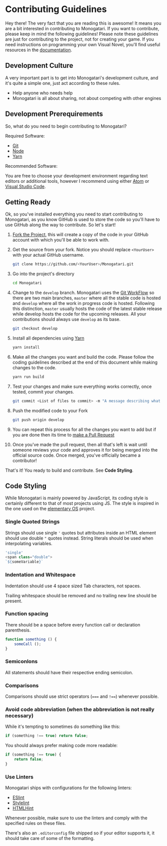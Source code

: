 # Contributing Guidelines

Hey there! The very fact that you are reading this is awesome! It means you are
a bit interested in contributing to Monogatari. If you want to contribute, please
keep in mind the following guidelines! Please note these guidelines are just for
contributing to the project, not for creating your game. If you need instructions
on programming your own Visual Novel, you'll find useful resources in the [documentation](https://developers.monogatari.io/documentation/).

## Development Culture
A very important part is to get into Monogatari's development culture, and it's
quite a simple one, just act according to these rules.
* Help anyone who needs help
* Monogatari is all about sharing, not about competing with other engines


## Development Prerequirements
So, what do you need to begin contributing to Monogatari?

Required Software:

- [Git](https://git-scm.com/)
- [Node](https://nodejs.org/)
- [Yarn](https://yarnpkg.com/en/)

Recommended Software:

You are free to choose your development environment regarding text editors or
additional tools, however I recommend using either [Atom](https://atom.io/) or [Visual Studio Code](https://code.visualstudio.com/).

## Getting Ready

Ok, so you've installed everything you need to start contributing to Monogatari,
as you know GitHub is used to store the code so you'll have to use GitHub along
the way to contribute. So let's start!

1. [Fork the Project](https://help.github.com/articles/fork-a-repo/), this will
   create a copy of the code in your GitHub account with which you'll be able to
   work with.

2. Get the source from your fork. Notice you should replace `<YourUser>` with your
   actual GitHub username.

   ```bash
   git clone https://github.com/<YourUser>/Monogatari.git
   ```

3. Go into the project's directory

   ```bash
   cd Monogatari
   ```

4. Change to the `develop` branch. Monogatari uses the [Git WorkFlow](https://git-scm.com/book/en/v2/Git-Branching-Branching-Workflows) so there are
   two main branches, `master` where all the stable code is hosted
   and `develop` where all the work in progress code is hosted. Following
   this distinction, `master` usually hosts the code of the latest stable
   release while develop hosts the code for the upcoming releases. All
   your contributions should always use `develop` as its base.

   ```bash
   git checkout develop
   ```

5. Install all dependencies using [Yarn](https://yarnpkg.com/en/)

   ```bash
   yarn install
   ```

6. Make all the changes you want and build the code. Please follow the
   coding guidelines described at the end of this document while making
   changes to the code.

   ```bash
   yarn run build
   ```

7. Test your changes and make sure everything works correctly, once
   tested, commit your changes.

   ```bash
   git commit <List of files to commit> -m "A message describing what you did in present tense, should start with a capital letter."
   ```

8. Push the modified code to your Fork

   ```bash
   git push origin develop
   ```

9. You can repeat this process for all the changes you want to add but if
   you are done then its time to [make a Pull Request](https://help.github.com/articles/creating-a-pull-request/)

10. Once you've made the pull request, then all that's left is wait until
   someone reviews your code and approves it for being merged into the
   official source code. Once merged, you've officially became a
   contributor!


That's it! You ready to build and contribute. See **Code Styling**.

## Code Styling

While Monogatari is mainly powered by JavaScript, its coding style is certainly
different to that of most projects using JS. The style is inspired in the one used
on the [elementary OS](https://elementary.io/docs/code/reference#reference) project.

### Single Quoted Strings

Strings should use single `'` quotes but attributes inside an HTML element should
use double `"` quotes instead. String literals should be used when interpolating
variables.

```javascript
'single'
<span class="double">
`${someVariable}`
```

### Indentation and Whitespace

Indentation should use 4 space sized Tab characters, not spaces.

Trailing whitespace should be removed and no trailing new line should be present.

### Function spacing

There should be a space before every function call or declaration parenthesis.

```javascript
function something () {
	someCall ();
}
```

### Semiconlons

All statements should have their respective ending semicolon.

### Comparisons

Comparisons should use strict operators (`===` and `!==`) whenever possible.

### Avoid code abbreviation (when the abbreviation is not really necessary)

While it's tempting to sometimes do something like this:

```javascript
if (something !== true) return false;
```

You should always prefer making code more readable:

```javascript
if (something !== true) {
    return false;
}
```

### Use Linters
Monogatari ships with configurations for the following linters:
* [ESlint](https://eslint.org/)
* [Stylelint](https://stylelint.io/)
* [HTMLHint](http://htmlhint.com/)

Whenever possible, make sure to use the linters and comply with the
specified rules on these files.

There's also an `.editorconfig` file shipped so if your editor
supports it, it should take care of some of the formatting.